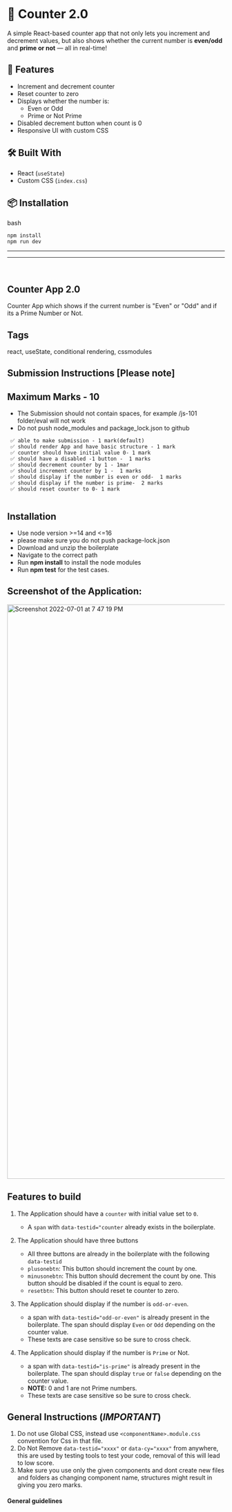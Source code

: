 # 🔢 Counter 2.0

A simple React-based counter app that not only lets you increment and decrement values, but also shows whether the current number is **even/odd** and **prime or not** — all in real-time!

## 🚀 Features

- Increment and decrement counter
- Reset counter to zero
- Displays whether the number is:
  - Even or Odd
  - Prime or Not Prime
- Disabled decrement button when count is 0
- Responsive UI with custom CSS

## 🛠️ Built With

- React (`useState`)
- Custom CSS (`index.css`)

## 📦 Installation

bash
```
npm install
npm run dev
```

<hr><hr><br>

## Counter App 2.0

Counter App which shows if the current number is "Even" or "Odd" and if its a Prime Number or Not.

## Tags

react, useState, conditional rendering, cssmodules

## Submission Instructions [Please note]

## Maximum Marks - 10

- The Submission should not contain spaces, for example /js-101 folder/eval will not work
- Do not push node_modules and package_lock.json to github

```
 ✅ able to make submission - 1 mark(default)
 ✅ should render App and have basic structure - 1 mark
 ✅ counter should have initial value 0- 1 mark
 ✅ should have a disabled -1 button -  1 marks
 ✅ should decrement counter by 1 - 1mar
 ✅ should increment counter by 1 -  1 marks
 ✅ should display if the number is even or odd-  1 marks
 ✅ should display if the number is prime-  2 marks
 ✅ should reset counter to 0- 1 mark


```

## Installation

- Use node version >=14 and <=16
- please make sure you do not push package-lock.json
- Download and unzip the boilerplate
- Navigate to the correct path
- Run **npm install** to install the node modules
- Run **npm test** for the test cases.

## Screenshot of the Application:

<img width="1330" alt="Screenshot 2022-07-01 at 7 47 19 PM" src="https://user-images.githubusercontent.com/86409991/176912347-0b8ec838-9fa3-486b-97f2-7f212e11f8b7.png">

## Features to build

1. The Application should have a `counter` with initial value set to `0`.

   - A `span` with `data-testid="counter` already exists in the boilerplate.

2. The Application should have three buttons

   - All three buttons are already in the boilerplate with the following `data-testid`
   - `plusonebtn`: This button should increment the count by one.
   - `minusonebtn`: This button should decrement the count by one. This button should be disabled if the count is equal to zero.
   - `resetbtn`: This button should reset te counter to zero.

3. The Application should display if the number is `odd-or-even`.

   - a span with `data-testid="odd-or-even"` is already present in the boilerplate. The span should display `Even` or `Odd` depending on the counter value.
   - These texts are case sensitive so be sure to cross check.

4. The Application should display if the number is `Prime` or Not.
   - a span with `data-testid="is-prime"` is already present in the boilerplate. The span should display `true` or `false` depending on the counter value.
   - **NOTE:** 0 and 1 are not Prime numbers.
   - These texts are case sensitive so be sure to cross check.

## General Instructions (**_IMPORTANT_**)

1. Do not use Global CSS, instead use `<componentName>.module.css` convention for Css in that file.
2. Do Not Remove `data-testid="xxxx"` or `data-cy="xxxx"` from anywhere, this are used by testing tools to test your code, removal of this will lead to low score.
3. Make sure you use only the given components and dont create new files and folders as changing component name, structures might result in giving you zero marks.

#### General guidelines
